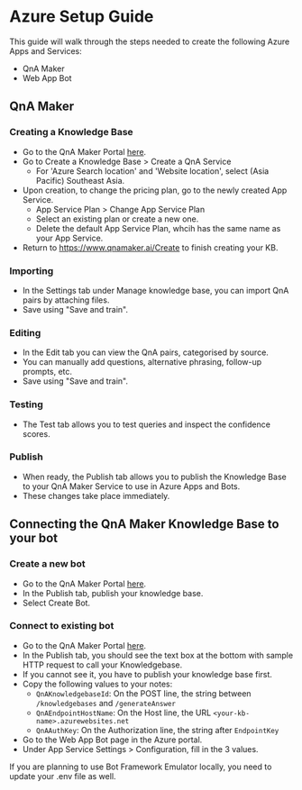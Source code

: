 # Azure Setup Guide

This guide will walk through the steps needed to create the following Azure Apps and Services:
- QnA Maker
- Web App Bot

## QnA Maker

### Creating a Knowledge Base

- Go to the QnA Maker Portal [here](https://www.qnamaker.ai/).
- Go to Create a Knowledge Base > Create a QnA Service
	- For 'Azure Search location' and 'Website location', select (Asia Pacific) Southeast Asia.
- Upon creation, to change the pricing plan, go to the newly created App Service.
	- App Service Plan > Change App Service Plan
	- Select an existing plan or create a new one.
	- Delete the default App Service Plan, whcih has the same name as your App Service.
- Return to https://www.qnamaker.ai/Create to finish creating your KB.

### Importing

- In the Settings tab under Manage knowledge base, you can import QnA pairs by attaching files.
- Save using "Save and train".

### Editing

- In the Edit tab you can view the QnA pairs, categorised by source.
- You can manually add questions, alternative phrasing, follow-up prompts, etc.
- Save using "Save and train".

### Testing

- The Test tab allows you to test queries and inspect the confidence scores.

### Publish

- When ready, the Publish tab allows you to publish the Knowledge Base to your QnA Maker Service to use in Azure Apps and Bots.
- These changes take place immediately.

## Connecting the QnA Maker Knowledge Base to your bot

### Create a new bot

- Go to the QnA Maker Portal [here](https://www.qnamaker.ai/).
- In the Publish tab, publish your knowledge base.
- Select Create Bot.

### Connect to existing bot

- Go to the QnA Maker Portal [here](https://www.qnamaker.ai/).
- In the Publish tab, you should see the text box at the bottom with sample HTTP request to call your Knowledgebase.
- If you cannot see it, you have to publish your knowledge base first.
- Copy the following values to your notes:
	- `QnAKnowledgebaseId`: On the POST line, the string between `/knowledgebases` and `/generateAnswer`
	- `QnAEndpointHostName`: On the Host line, the URL `<your-kb-name>.azurewebsites.net`
	- `QnAAuthKey`: On the Authorization line, the string after `EndpointKey`
- Go to the Web App Bot page in the Azure portal.
- Under App Service Settings > Configuration, fill in the 3 values.

If you are planning to use Bot Framework Emulator locally, you need to update your .env file as well.

